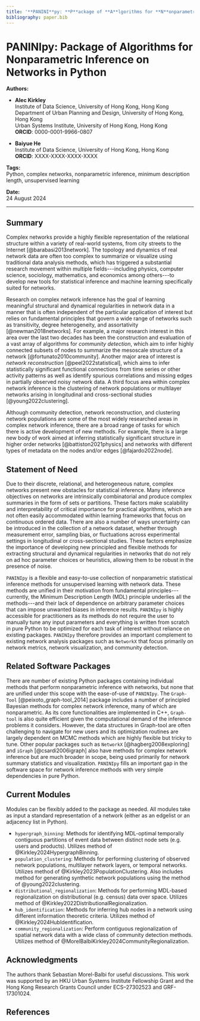 ```yaml
---
title: '**PANINI**py: **P**ackage of **A**lgorithms for **N**onparametric **I**nference on **N**etworks in **P**ython'
bibliography: paper.bib
---
```


# **PANINI**py: **P**ackage of **A**lgorithms for **N**onparametric **I**nference on **N**etworks in **P**ython

**Authors:**

- **Alec Kirkley**  
  Institute of Data Science, University of Hong Kong, Hong Kong  
  Department of Urban Planning and Design, University of Hong Kong, Hong Kong  
  Urban Systems Institute, University of Hong Kong, Hong Kong  
  **ORCID**: 0000-0001-9966-0807

- **Baiyue He**  
  Institute of Data Science, University of Hong Kong, Hong Kong  
  **ORCID**: XXXX-XXXX-XXXX-XXXX

**Tags:**  
Python, complex networks, nonparametric inference, minimum description length, unsupervised learning

**Date:**  
24 August 2024

---

## Summary
Complex networks provide a highly flexible representation of the relational structure within a variety of real-world systems, from city streets to the Internet [@barabasi2013network]. The topology and dynamics of real network data are often too complex to summarize or visualize using traditional data analysis methods, which has triggered a substantial research movement within multiple fields---including physics, computer science, sociology, mathematics, and economics among others---to develop new tools for statistical inference and machine learning specifically suited for networks. 

Research on complex network inference has the goal of learning meaningful structural and dynamical regularities in network data in a manner that is often independent of the particular application of interest but relies on fundamental principles that govern a wide range of networks such as transitivity, degree heterogeneity, and assortativity [@newman2018networks]. For example, a major research interest in this area over the last two decades has been the construction and evaluation of a vast array of algorithms for *community detection*, which aim to infer highly connected subsets of nodes to summarize the mesoscale structure of a network [@fortunato2010community]. Another major area of interest is *network reconstruction* [@peel2022statistical], which aims to infer statistically significant functional connections from time series or other activity patterns as well as identify spurious correlations and missing edges in partially observed noisy network data. A third focus area within complex network inference is the clustering of network populations or multilayer networks arising in longitudinal and cross-sectional studies [@young2022clustering]. 

Although community detection, network reconstruction, and clustering network populations are some of the most widely researched areas in complex network inference, there are a broad range of tasks for which there is active development of new methods. For example, there is a large new body of work aimed at inferring statistically significant structure in higher order networks [@battiston2021physics] and networks with different types of metadata on the nodes and/or edges [@fajardo2022node].  
 
## Statement of Need
Due to their discrete, relational, and heterogeneous nature, complex networks present new obstacles for statistical inference. Many inference objectives on networks are intrinsically combinatorial and produce complex summaries in the form of sets or partitions. These factors make scalability and interpretability of critical importance for practical algorithms, which are not often easily accommodated within learning frameworks that focus on continuous ordered data. There are also a number of ways uncertainty can be introduced in the collection of a network dataset, whether through measurement error, sampling bias, or fluctuations across experimental settings in longitudinal or cross-sectional studies. These factors emphasize the importance of developing new principled and flexible methods for extracting structural and dynamical regularities in networks that do not rely on ad hoc parameter choices or heuristics, allowing them to be robust in the presence of noise.  

`PANINIpy` is a flexible and easy-to-use collection of nonparametric statistical inference methods for unsupervised learning with network data. These methods are unified in their motivation from fundamental principles---currently, the Minimum Description Length (MDL) principle underlies all the methods---and their lack of dependence on arbitrary parameter choices that can impose unwanted biases in inference results. `PANINIpy` is highly accessible for practitioners as its methods do not require the user to manually tune any input parameters and everything is written from scratch in pure Python to be optimized for each task of interest without reliance on existing packages. `PANINIpy` therefore provides an important complement to existing network analysis packages such as `NetworkX` that focus primarily on network metrics, network visualization, and community detection. 

## Related Software Packages
There are number of existing Python packages containing individual methods that perform nonparametric inference with networks, but none that are unified under this scope with the ease-of-use of `PANINIpy`. The `Graph-Tool` [@peixoto_graph-tool_2014] package includes a number of principled Bayesian methods for complex network inference, many of which are nonparametric. As its core functionalities are implemented in C++, `Graph-tool` is also quite efficient given the computational demand of the inference problems it considers. However, the data structures in Graph-tool are often challenging to navigate for new users and its optimization routines are largely dependent on MCMC methods which are highly flexible but tricky to tune. Other popular packages such as `NetworkX` [@hagberg2008exploring] and `iGraph` [@csardi2006igraph] also have methods for complex network inference but are much broader in scope, being used primarily for network summary statistics and visualization. `PANINIpy` fills an important gap in the software space for network inference methods with very simple dependencies in pure Python.

## Current Modules
Modules can be flexibly added to the package as needed. All modules take as input a standard representation of a network (either as an edgelist or an adjacency list in Python).   

- `hypergraph_binning`: Methods for identifying MDL-optimal temporally contiguous partitions of event data between distinct node sets (e.g. users and products). Utilizes method of @Kirkley2024HypergraphBinning.
- `population_clustering`: Methods for performing clustering of observed network populations, multilayer network layers, or temporal networks. Utilizes method of @Kirkley2023PopulationClustering. Also includes method for generating synthetic network populations using the method of @young2022clustering.
- `distributional_regionalization`: Methods for performing MDL-based regionalization on distributional (e.g. census) data over space. Utilizes method of @Kirkley2022DistributionalRegionalization.
- `hub_identification`: Methods for inferring hub nodes in a network using different information theoretic criteria. Utilizes method of @Kirkley2024HubIdentification.
- `community_regionalization`: Perform contiguous regionalization of spatial network data with a wide class of community detection methods. Utilizes method of @MorelBalbiKirkley2024CommunityRegionalization.

## Acknowledgments
The authors thank Sebastian Morel-Balbi for useful discussions. This work was supported by an HKU Urban Systems Institute Fellowship Grant and the Hong Kong Research Grants Council under ECS–27302523 and GRF-17301024.  

## References
```
```

